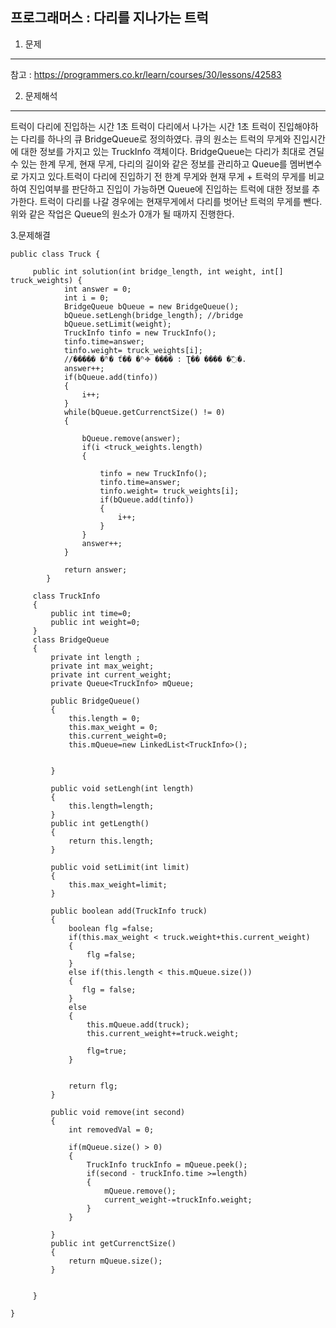 프로그래머스 : 다리를 지나가는 트럭
---
1. 문제
---
참고 : https://programmers.co.kr/learn/courses/30/lessons/42583

2. 문제해석
---
트럭이 다리에 진입하는 시간 1초
트럭이 다리에서 나가는 시간 1초
트럭이 진입해야하는 다리를 하나의 큐 BridgeQueue로 정의하였다. 큐의 원소는 트럭의 무게와 진입시간에 대한 정보를 가지고 있는 TruckInfo 객체이다. BridgeQueue는 다리가 최대로 견딜 수 있는 한계 무게, 현재 무게, 다리의 길이와 같은 정보를 관리하고 Queue를 멤버변수로 가지고 있다.트럭이 다리에 진입하기 전 
한계 무게와 현재 무게 + 트럭의 무게를 비교하여 진입여부를 판단하고 진입이 가능하면 Queue에 진입하는 트럭에 대한 정보를 추가한다. 트럭이 다리를 나갈 경우에는 현재무게에서 다리를 벗어난 트럭의 무게를 뺀다.
위와 같은 작업은 Queue의 원소가 0개가 될 때까지 진행한다.

3.문제해결

```
public class Truck {
	
	 public int solution(int bridge_length, int weight, int[] truck_weights) {
	        int answer = 0;
	        int i =	0;
	        BridgeQueue bQueue = new BridgeQueue();
	        bQueue.setLengh(bridge_length); //bridge 
	        bQueue.setLimit(weight);		
	        TruckInfo tinfo = new TruckInfo();
        	tinfo.time=answer;
        	tinfo.weight= truck_weights[i];
	        //����ִ� �ʱ� ť�� �ʱⰪ ���� : Ʈ�� ���� �߰�.
        	answer++;
        	if(bQueue.add(tinfo))
        	{
        		i++;
        	}
	        while(bQueue.getCurrenctSize() != 0)
	        {
	        	
	        	bQueue.remove(answer);
	        	if(i <truck_weights.length)
    			{
		        	
	        		tinfo = new TruckInfo();
	        		tinfo.time=answer;
	        		tinfo.weight= truck_weights[i];
		        	if(bQueue.add(tinfo))
		        	{
	        			i++;
		        	}
    			}
	        	answer++;
	        }
	        
	        return answer;
	    }
	 
	 class TruckInfo
	 {
		 public int time=0;
		 public int weight=0;
	 }
	 class BridgeQueue
	 {
		 private int length ;
		 private int max_weight;
		 private int current_weight;
		 private Queue<TruckInfo> mQueue;
		
		 public BridgeQueue()
		 {
			 this.length = 0;
			 this.max_weight = 0;
			 this.current_weight=0;
			 this.mQueue=new LinkedList<TruckInfo>();
			 
		 
		 }
		 
		 public void setLengh(int length)
		 {
			 this.length=length;
		 }
		 public int getLength()
		 {
			 return this.length;
		 }
		 
		 public void setLimit(int limit)
		 {
			 this.max_weight=limit;
		 }
		
		 public boolean add(TruckInfo truck)
		 {
			 boolean flg =false;
			 if(this.max_weight < truck.weight+this.current_weight)
			 {
				 flg =false;
			 }
			 else if(this.length < this.mQueue.size())
			 {
				flg = false; 
			 }
			 else
			 {
				 this.mQueue.add(truck);
				 this.current_weight+=truck.weight;
				 
				 flg=true;
			 }
			 
			 
			 return flg;
		 }
		 
		 public void remove(int second)
		 {
			 int removedVal = 0;
			
			 if(mQueue.size() > 0)
			 {
				 TruckInfo truckInfo = mQueue.peek();
				 if(second - truckInfo.time >=length)
				 {
					 mQueue.remove();
					 current_weight-=truckInfo.weight;
				 }
			 }
			
		 }
		 public int getCurrenctSize()
		 {
			 return mQueue.size();
		 }
		 
		 
	 }

}
